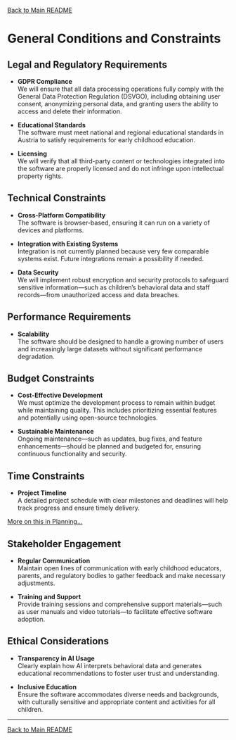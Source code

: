 [Back to Main README](../README.md)


# General Conditions and Constraints

## Legal and Regulatory Requirements

- **GDPR Compliance**  
    We will ensure that all data processing operations fully comply with the General Data Protection Regulation (DSVGO), including obtaining user consent, anonymizing personal data, and granting users the ability to access and delete their information.
    
- **Educational Standards**  
    The software must meet national and regional educational standards in Austria to satisfy requirements for early childhood education.
    
- **Licensing**  
    We will verify that all third-party content or technologies integrated into the software are properly licensed and do not infringe upon intellectual property rights.
    

## Technical Constraints

- **Cross-Platform Compatibility**  
    The software is browser-based, ensuring it can run on a variety of devices and platforms.
    
- **Integration with Existing Systems**  
    Integration is not currently planned because very few comparable systems exist. Future integrations remain a possibility if needed.
    
- **Data Security**  
    We will implement robust encryption and security protocols to safeguard sensitive information—such as children’s behavioral data and staff records—from unauthorized access and data breaches.
    

## Performance Requirements

- **Scalability**  
    The software should be designed to handle a growing number of users and increasingly large datasets without significant performance degradation.

## Budget Constraints

- **Cost-Effective Development**  
    We must optimize the development process to remain within budget while maintaining quality. This includes prioritizing essential features and potentially using open-source technologies.
    
- **Sustainable Maintenance**  
    Ongoing maintenance—such as updates, bug fixes, and feature enhancements—should be planned and budgeted for, ensuring continuous functionality and security.
    

## Time Constraints

- **Project Timeline**  
    A detailed project schedule with clear milestones and deadlines will help track progress and ensure timely delivery.
  
[More on this in Planning...](doc/Planning.md)

## Stakeholder Engagement

- **Regular Communication**  
    Maintain open lines of communication with early childhood educators, parents, and regulatory bodies to gather feedback and make necessary adjustments.
    
- **Training and Support**  
    Provide training sessions and comprehensive support materials—such as user manuals and video tutorials—to facilitate effective software adoption.
    

## Ethical Considerations

- **Transparency in AI Usage**  
    Clearly explain how AI interprets behavioral data and generates educational recommendations to foster user trust and understanding.
    
- **Inclusive Education**  
    Ensure the software accommodates diverse needs and backgrounds, with culturally sensitive and appropriate content and activities for all children.
    

---
[Back to Main README](../README.md)
